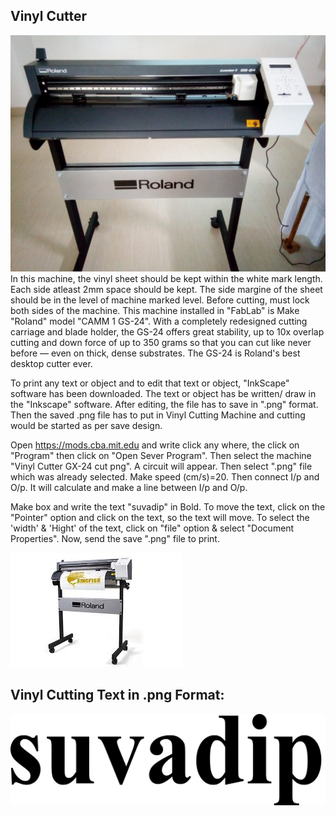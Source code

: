 ## Vinyl Cutter
![Vinyl Cutter Machine](img/vinylcutter.jpeg "vinyl")
In this machine, the vinyl sheet should be kept within the white mark length.
Each side atleast 2mm space should be kept.
The side margine of the sheet should be in the level of machine marked level.
Before cutting, must lock both sides of the machine.
This machine installed in "FabLab" is Make "Roland" model "CAMM 1 GS-24".
With a completely redesigned cutting carriage and blade holder, the GS-24 offers great stability, up to 10x overlap cutting and down force of up to 350 grams so that you can cut like never before — even on thick, dense substrates. The GS-24 is Roland's best desktop cutter ever.

To print any text or object and to edit that text or object, "InkScape" software has been downloaded. The text or object has be written/ draw in the "Inkscape" software. After editing, the file has to save in ".png" format. Then the saved .png file has to put in Vinyl Cutting Machine and cutting would be started as per save design.

Open https://mods.cba.mit.edu and write click any where, the click on "Program" then click on "Open Sever Program". Then select the machine "Vinyl Cutter GX-24 cut png". A circuit will appear.
Then select ".png" file which was already selected. Make speed (cm/s)=20.
Then connect I/p and O/p. It will calculate and make a line between I/p and O/p.

Make box and write the text "suvadip" in Bold.
To move the text, click on the "Pointer" option and click on the text, so the text will move.
To select the 'width' & 'Hight' of the text, click on "file" option & select "Document Properties".
Now, send the save ".png" file to print.

![Vinyl Cutter Machine](img/rolandvinyl.jpg "vinyl")

## Vinyl Cutting Text in .png Format:

![Vinyl Cutting Text in .png Format](img/suvadipvinyl.png "Vinyl Cutting Text")